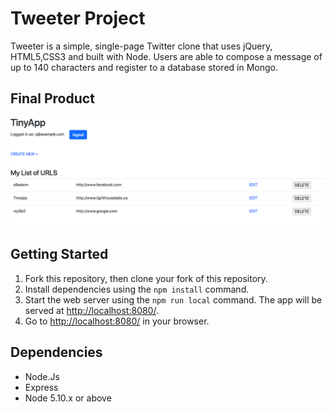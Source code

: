 # Tweeter Project

Tweeter is a simple, single-page Twitter clone that uses jQuery, HTML5,CSS3 and built with Node. 
Users are able to compose a message of up to 140 characters and register to a database stored in Mongo. 


## Final Product 
!["tweeter.png"](https://github.com/kaylavu/tinyApp/blob/master/docs/urls-index.png)



## Getting Started

1. Fork this repository, then clone your fork of this repository.
2. Install dependencies using the `npm install` command.
3. Start the web server using the `npm run local` command. The app will be served at <http://localhost:8080/>.
4. Go to <http://localhost:8080/> in your browser.

## Dependencies
- Node.Js
- Express
- Node 5.10.x or above
